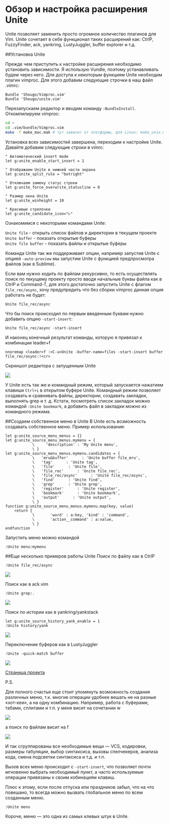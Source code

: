 # Обзор и настройка расширения Unite
Unite позволяет заменить просто огромное количество плагинов для Vim. Unite сочетает в себе функционал таких расширений как: CtrlP, FuzzyFinder, ack, yankring, LustyJuggler, buffer explorer и т.д.

##Установка Unite

Прежде чем приступить к настройке расширения необходимо установить зависимости. Я использую Vundle, поэтому устанавливать будем через него. Для доступа к некоторым функциям Unite необходим плагин vimproc. Для этого добавим следующие строчки в наш файл .vimrc:

```vim
Bundle 'Shougo/Vimproc.vim'
Bundle 'Shougo/unite.vim' 
```
Перезапускаем редактор и вводим команду `:BundleInstall`. Откомпилируем vimproc:

```bash
cd ~
cd .vim/bundle/Vimproc.vim
make -f make_mac.mak # тут зависит от платформы, для Linux: make_unix.mak
```
Установка всех зависимостей завершена, переходим к настройке Unite. Давайте добавим следующие строки в vimrc:

```vim
" Автоматический insert mode
let g:unite_enable_start_insert = 1

" Отображаем Unite в нижней части экрана
let g:unite_split_rule = "botright"

" Отключаем замену статус строки
let g:unite_force_overwrite_statusline = 0

" Размер окна Unite
let g:unite_winheight = 10

" Красивые стрелочки
let g:unite_candidate_icon="▷"
```

Ознакомимся с некоторыми командами Unite:

`Unite file` - открыть список файлов и директории в текущем проекте  
`Unite buffer` - показать открытые буферы  
`Unite file buffer` - показать файлы и открытые буферы

Команда Unite так же поддерживает опции, например запустив Unite с опцией `-auto-preview` мы запустим Unite с функцией предпросмотра файлов (как в Sublime).

Если вам нужно ходить по файлам рекурсивно, то есть осуществлять поиск по текущему проекту просто вводя начальные буквы файла как в CtrlP и Command-T, для этого достаточно запустить Unite с флагом `file_rec/async`, хочу предупредить что без сборки vimproc данная опция работать не будет:

    Unite file_rec/async

Что бы поиск происходил по первым введенным буквам нужно добавить опцию `-start-insert`:

    Unite file_rec/async -start-insert

И наконец конечный результат команды, которую я привязал к комбинации leader+f

    nnoremap <leader>f :<C-u>Unite -buffer-name=files -start-insert buffer file_rec/async:!<cr>

Скриншот редактора с запущенным Unite

![](/images/Linux/Vim/Unite-1.png)

У Unite есть так же и командный режим, который запускается нажатием клавиши `Ctrl+i` в открытом буфере Unite. Командный режим позволяет создавать и сравнивать файлы, директории, создавать закладки, выполнять grep и т. д. Кстати, посмотреть список закладок можно командой `:Unite bookmark`, а добавить файл в закладки можно из командного режима.

##Создаем собственное меню в Unite
В Unite есть возможность создавать собственное меню. Пример использования:

```vim
let g:unite_source_menu_menus = {}
let g:unite_source_menu_menus.mymenu = {
            \     'description' : 'My Unite menu',
            \ }
let g:unite_source_menu_menus.mymenu.candidates = {
            \   'mru&buffer'      : 'Unite buffer file_mru',
            \   'tag'      : 'Unite tag',
            \   'file'      : 'Unite file',
            \   'file_rec'      : 'Unite file_rec',
            \   'file_rec/async'      : 'Unite file_rec/async',
            \   'find'      : 'Unite find',
            \   'grep'      : 'Unite grep',
            \   'register'      : 'Unite register',
            \   'bookmark'      : 'Unite bookmark',
            \   'output'      : 'Unite output',
            \ }
function g:unite_source_menu_menus.mymenu.map(key, value)
    return {
            \       'word' : a:key, 'kind' : 'command',
            \       'action__command' : a:value,
            \ }
endfunction
```
Запустить меню можно командой

    :Unite menu:mymenu

##Еще несколько примеров работы Unite
Поиск по файлу как в CtrlP

    :Unite file_rec/async

![](/images/Linux/Vim/Unite-2.gif)

Поиск как в ack.vim

    :Unite grep:.

![](/images/Linux/Vim/Unite-3.gif)

Поиск по истории как в yankring/yankstack

    let g:unite_source_history_yank_enable = 1
    :Unite history/yank

![](/images/Linux/Vim/Unite-4.gif)

Переключение буферов как в LustyJuggler

    :Unite -quick-match buffer

![](/images/Linux/Vim/Unite-5.gif)

[Страница проекта](https://github.com/Shougo/unite.vim)

P.S.

Для полного счастья еще стоит упомянуть возможность создания различных меню, т.к. многие операции удобнее вешать не на разные «хот-кеи», а на одну комбинацию. Например, работа с буферами, табами, сплитами и т.п. у меня висит на сочетании <leader>w

![](/images/Linux/Vim/Unite-6.png)

а поиск по файлам висит на <leader>f

![](/images/Linux/Vim/Unite-7.png)

И так сгруппированы все необходимые вещи — VCS, кодировки, размеры табуляции, выбор синтаксиса, вызовы спелчекеров, анализа кода, смена подсветки синтаксиса и т.д. и т.п.

Вызов всех меню происходит с `-start-insert`, что позволяет почти мгновенно выбрать необходимый пункт, а часто используемые операции привязаны к своим кобинациям клавиш.

Плюс к этому, если после отпуска или праздников забыл, что на что повешано, то всегда можно вызвать глобальное меню по всем созданным меню.

    :Unite menu

Короче, меню — это одна из самых клевых штук в Unite.
